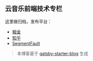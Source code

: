 云音乐前端技术专栏
---

这里做归档，发布平台：

 - [掘金](https://juejin.im/user/5cd23730f265da03576edbf1/posts)
 - [知乎](https://www.zhihu.com/org/yun-yin-le-qian-duan-ji-zhu-tuan-dui/posts)
 - [SegmentFault](https://segmentfault.com/u/musicfe/articles)

> 本博客基于 [gatsby-starter-blog](https://github.com/gatsbyjs/gatsby-starter-blog) 生成
